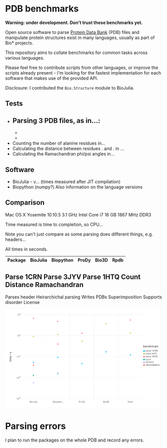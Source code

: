 # PDB benchmarks

**Warning: under development. Don't trust these benchmarks yet.**

Open source software to parse [Protein Data Bank](http://www.rcsb.org/pdb/home/home.do) (PDB) files and manipulate protein structures exist in many languages, usually as part of Bio* projects.

This repository aims to collate benchmarks for common tasks across various languages.

Please feel free to contribute scripts from other languages, or improve the scripts already present - I'm looking for the fastest implementation for each software that makes use of the provided API.

Disclosure: I contributed the `Bio.Structure` module to BioJulia.


## Tests

* Parsing 3 PDB files, as in...:
  -
  -
  -
* Counting the number of alanine residues in...
* Calculating the distance between residues . and . in ...
* Calculating the Ramachandran phi/psi angles in...


## Software

* BioJulia - v... (times measured after JIT compilation)
* Biopython (numpy?)
Also information on the language versions


## Comparison

Mac OS X Yosemite 10.10.5
3.1 GHz Intel Core i7
16 GB 1867 MHz DDR3

Time measured is time to completion, so CPU...

Note you can't just compare as some parsing does different things, e.g. headers...

All times in seconds.

| Package     | BioJulia   | Biopython  | ProDy      | Bio3D   | Rpdb      |
| :---------- | :--------- | :--------- | :--------- | :------ | :-------- |
Parse 1CRN
Parse 3JYV
Parse 1HTQ
Count
Distance
Ramachandran
----
Parses header
Heirarchichal parsing
Writes PDBs
Superimposition
Supports disorder
License


![benchmarks](plot/plot.png "benchmarks")


# Parsing errors

I plan to run the packages on the whole PDB and record any errors.
